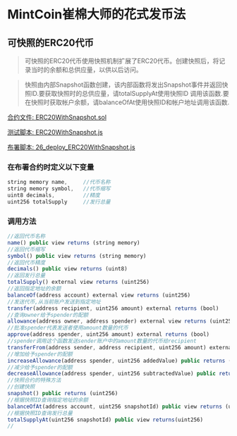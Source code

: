 # MintCoin崔棉大师的花式发币法

## 可快照的ERC20代币
> 可快照的ERC20代币使用快照机制扩展了ERC20代币。创建快照后，将记录当时的余额和总供应量，以供以后访问。

> 快照由内部Snapshot函数创建，该内部函数将发出Snapshot事件并返回快照ID.要获取快照时的总供应量，请totalSupplyAt使用快照ID 调用该函数.要在快照时获取帐户余额，请balanceOfAt使用快照ID和帐户地址调用该函数.


[合约文件: ERC20WithSnapshot.sol](https://github.com/Fankouzu/MintCoin/blob/master/contracts/Multi/ERC20WithSnapshot.sol)

[测试脚本: ERC20WithSnapshot.js](https://github.com/Fankouzu/MintCoin/blob/master/test/Multi/ERC20WithSnapshot.js)

[布署脚本: 26_deploy_ERC20WithSnapshot.js](https://github.com/Fankouzu/MintCoin/blob/master/migrations/26_deploy_ERC20WithSnapshot.js)

### 在布署合约时定义以下变量
```javascript
string memory name,     //代币名称
string memory symbol,   //代币缩写
uint8 decimals,         //精度
uint256 totalSupply     //发行总量
```
### 调用方法
```javascript
//返回代币名称
name() public view returns (string memory)
//返回代币缩写
symbol() public view returns (string memory)
//返回代币精度
decimals() public view returns (uint8)
//返回发行总量
totalSupply() external view returns (uint256)
//返回指定地址的余额
balanceOf(address account) external view returns (uint256)
//发送代币,从当前账户发送到指定地址
transfer(address recipient, uint256 amount) external returns (bool)
//查询owner给予spender的配额
allowance(address owner, address spender) external view returns (uint256)
//批准spender代表发送者使用amount数量的代币
approve(address spender, uint256 amount) external returns (bool)
//spender调用这个函数发送sender账户中的amount数量的代币给recipient
transferFrom(address sender, address recipient, uint256 amount) external returns (bool)
//增加给予spender的配额
increaseAllowance(address spender, uint256 addedValue) public returns (bool)
//减少给予spender的配额
decreaseAllowance(address spender, uint256 subtractedValue) public returns (bool)
//快照合约的特殊方法
//创建快照
snapshot() public returns (uint256)
//根据快照ID查询指定地址的余额
balanceOfAt(address account, uint256 snapshotId) public view returns (uint256)
//根据快照ID查询发行总量
totalSupplyAt(uint256 snapshotId) public view returns(uint256)
//
```
